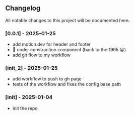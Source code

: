 ## Changelog

All notable changes to this project will be documented here.

### [0.0.1] - 2025-01-25

- add motion.dev for header and footer
- 🚧 under construction component (back to the 1995 😀)
- add git flow to my workflow

### [init_2] - 2025-01-25

- add workflow to push to gh page
- tests of the workflow and fixes the config base path

### [init] - 2025-01-04

- init the repo
